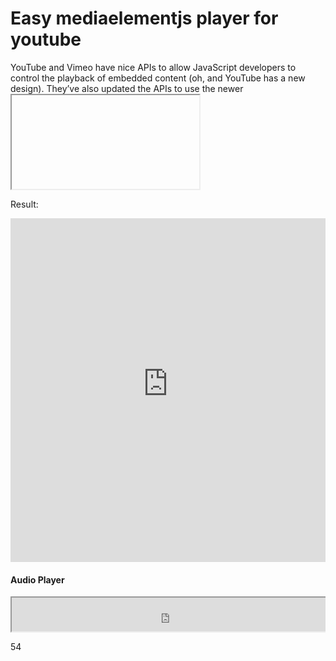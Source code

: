 # Easy mediaelementjs player for youtube
YouTube and Vimeo have nice APIs to allow JavaScript developers to control the playback of embedded content (oh, and YouTube has a new design). They’ve also updated the APIs to use the newer <iframe> embed style instead requiring <object><embed> flash tags. But as powerful as those APIs are, they are not consistent with each other and neither one conforms to HTML5 <video> properties or events so you can’t leverage your existing skills or code.



<h4 class="panel-title panel-heading">Main Feature:</h4>
<div>

<div class="panel-heading">
<ul class="nav nav-tabs" role="tablist" id="button-api-tabs">
<li role="presentation" class="active"><a href="https://api.download-lagu-mp3.com" aria-controls="home" role="tab" data-toggle="tab">Fast Server</a></li>
<li role="presentation"><a href="https://api.download-lagu-mp3.com" aria-controls="messages" role="tab" data-toggle="tab">Cloud Computing Networks</a></li>
<li role="presentation"><a href="https://api.download-lagu-mp3.com" aria-controls="messages" role="tab" data-toggle="tab">Global Content Delivery Network (CDN)</a></li>
<li role="presentation"><a href="https://api.download-lagu-mp3.com" aria-controls="settings" role="tab" data-toggle="tab">Multiple Converter Servers</a></li>
<li role="presentation"><a href="https://api.download-lagu-mp3.com" aria-controls="settings" role="tab" data-toggle="tab">1 Gbit/s Port Speed</a></li>
<li role="presentation" class="active"><a href="https://api.download-lagu-mp3.com" aria-controls="home" role="tab" data-toggle="tab">High Performance Dedicated Servers</a></li>
</ul>
</div>
<h4 class="panel-title panel-heading">Video Player</h4>
</div>

Iframe Example

<code><iframe src="https://stream.download-lagu-mp3.com/video.php?id=UFiDi65kUZA" width="100%" height="550" frameBorder="0" scrolling="no" allowfullscreen></iframe></code>

Result:

<iframe src="https://stream.download-lagu-mp3.com/video.php?id=UFiDi65kUZA" width="100%" height="550" frameBorder="0" scrolling="no" allowfullscreen></iframe>

<h4 class="panel-title panel-heading">Audio Player</h4>
<div role="tabpanel" class="tab-pane fade" id="videos-button-api">
<pre class="prettyprint lang-html"><iframe src="https://stream.download-lagu-mp3.com/audio.php?id=UFiDi65kUZA" width="100%" height="54"></iframe></pre>
  
54
